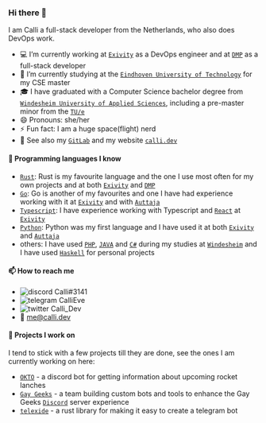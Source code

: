 ### Hi there 👋

I am Calli a full-stack developer from the Netherlands, who also does DevOps work.

- 💻 I’m currently working at [`Exivity`] as a DevOps engineer and at [`DMP`] as a full-stack developer
- 🌱 I’m currently studying at the [`Eindhoven University of Technology`] for my CSE master
- 🎓 I have graduated with a Computer Science bachelor degree from [`Windesheim University of Applied Sciences`], including a pre-master minor from the [`TU/e`]
- 😄 Pronouns: she/her
- ⚡ Fun fact: I am a huge space(flight) nerd
- 📝 See also my [`GitLab`] and my website [`calli.dev`]

#### 💬 Programming languages I know

- [`Rust`]: Rust is my favourite language and the one I use most often for my own projects and at both [`Exivity`] and [`DMP`]
- [`Go`]: Go is another of my favourites and one I have had experience working with it at [`Exivity`] and with [`Auttaja`]
- [`Typescript`]: I have experience working with Typescript and [`React`] at [`Exivity`]
- [`Python`]: Python was my first language and I have used it at both [`Exivity`] and [`Auttaja`]
- others: I have used [`PHP`], [`JAVA`] and [`C#`] during my studies at [`Windesheim`] and I have used [`Haskell`] for personal projects

#### 📫 How to reach me

- ![discord](https://raw.githubusercontent.com/CalliEve/CalliEve/master/logo-discord.png) Calli#3141
- ![telegram](https://raw.githubusercontent.com/CalliEve/CalliEve/master/logo-telegram.png) CalliEve
- ![twitter](https://raw.githubusercontent.com/CalliEve/CalliEve/master/logo-twitter.png) Calli_Dev
- 📧 me@calli.dev

#### 🔭 Projects I work on

I tend to stick with a few projects till they are done, see the ones I am currently working on here:

- [`OKTO`] - a discord bot for getting information about upcoming rocket lanches
- [`Gay Geeks`] - a team building custom bots and tools to enhance the Gay Geeks [`Discord`] server experience
- [`telexide`] - a rust library for making it easy to create a telegram bot

<!----------------- LINKS --------------->

[`typescript`]: https://www.typescriptlang.org/
[`go`]: https://golang.org/
[`rust`]: https://www.rust-lang.org/
[`react`]: https://reactjs.org/
[`python`]: https://www.python.org/
[`php`]: https://www.php.net/
[`java`]: https://www.oracle.com/java/
[`c#`]: https://docs.microsoft.com/en-us/dotnet/csharp/
[`haskell`]: https://www.haskell.org/
[`dmp`]: https://www.dm-p.com/
[`exivity`]: https://exivity.com/
[`Windesheim University of Applied Sciences`]: https://www.windesheim.nl/
[`Windesheim`]: https://www.windesheim.nl/
[`Eindhoven University of Technology`]: https://www.tue.nl/en/
[`TU/e`]: https://www.tue.nl/en/
[`GitLab`]: https://gitlab.com/CalliEve
[`calli.dev`]: https://calli.dev
[`discord`]: https://discord.com/
[`gay geeks`]: https://gaygeeks.gg/
[`okto`]: https://github.com/CalliEve/okto
[`telexide`]: https://github.com/CalliEve/telexide
[`auttaja`]: https://github.com/auttaja
